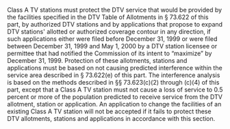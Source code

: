 Class A TV stations must protect the DTV service that would be provided by the facilities specified in the DTV Table of Allotments in § 73.622 of this part, by authorized DTV stations and by applications that propose to expand DTV stations' allotted or authorized coverage contour in any direction, if such applications either were filed before December 31, 1999 or were filed between December 31, 1999 and May 1, 2000 by a DTV station licensee or permittee that had notified the Commission of its intent to “maximize” by December 31, 1999. Protection of these allotments, stations and applications must be based on not causing predicted interference within the service area described in § 73.622(e) of this part. The interference analysis is based on the methods described in §§ 73.623(c)(2) through (c)(4) of this part, except that a Class A TV station must not cause a loss of service to 0.5 percent or more of the population predicted to receive service from the DTV allotment, station or application. An application to change the facilities of an existing Class A TV station will not be accepted if it fails to protect these DTV allotments, stations and applications in accordance with this section.

